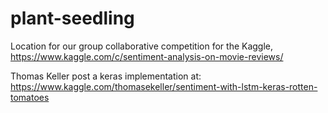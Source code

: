 # plant-seedling
Location for our group collaborative competition for the Kaggle, https://www.kaggle.com/c/sentiment-analysis-on-movie-reviews/

Thomas Keller post a keras implementation at: https://www.kaggle.com/thomasekeller/sentiment-with-lstm-keras-rotten-tomatoes

